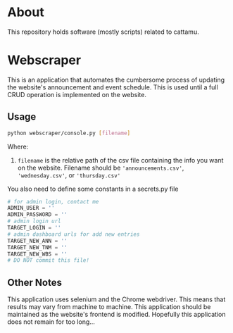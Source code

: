 # About
This repository holds software (mostly scripts) related to cattamu.

# Webscraper
This is an application that automates the cumbersome process of updating the website's announcement and event schedule. This is used until a full CRUD operation is implemented on the website.

## Usage
``` bash
python webscraper/console.py [filename]
```
Where:
1. `filename` is the relative path of the csv file containing the info you want on the website. Filename should be `'announcements.csv'`, `'wednesday.csv'`, or `'thursday.csv'`

You also need to define some constants in a secrets.py file
``` python
# for admin login, contact me
ADMIN_USER = ''
ADMIN_PASSWORD = ''
# admin login url
TARGET_LOGIN = ''
# admin dashboard urls for add new entries
TARGET_NEW_ANN = '' 
TARGET_NEW_TNM = ''
TARGET_NEW_WBS = ''
# DO NOT commit this file!
```

## Other Notes
This application uses selenium and the Chrome webdriver. This means that results may vary from machine to machine.
This application should be maintained as the website's frontend is modified. Hopefully this application does not remain for too long...

